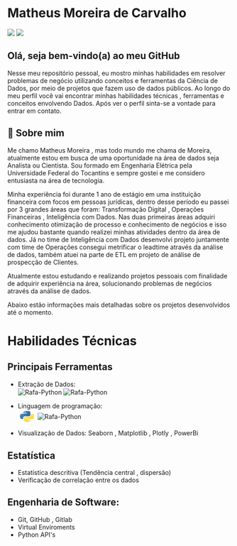 

# Matheus Moreira de Carvalho
<div>
<a href = "mailto:matheus311mc@gmail.com"><img src="https://img.shields.io/badge/Gmail-D14836?style=for-the-badge&logo=gmail&logoColor=white" target="_blank"></a>
  <a href="https://www.linkedin.com/in/matheus-m-carvalho/" target="_blank"><img src="https://img.shields.io/badge/-LinkedIn-%230077B5?style=for-the-badge&logo=linkedin&logoColor=white" target="_blank"></a> 
</div>


## Olá, seja bem-vindo(a) ao meu GitHub
Nesse meu repositório pessoal, eu mostro minhas habilidades em resolver problemas de negócio utilizando conceitos e ferramentas da Ciência de Dados, por meio de projetos que fazem uso de dados públicos. Ao longo do meu perfil 
você vai encontrar minhas habilidades técnicas , ferramentas e conceitos envolvendo Dados. Após ver o perfil sinta-se a vontade para entrar em contato. 


## 🚀 Sobre mim
Me chamo Matheus Moreira , mas todo mundo me chama de Moreira, atualmente estou em busca de uma oportunidade na área de dados seja Analista ou Cientista.
Sou formado em Engenharia Elétrica pela Universidade Federal do Tocantins e sempre gostei e me considero entusiasta na área de tecnologia.

Minha experiência foi durante 1 ano de estágio em uma instituição financeira com focos em pessoas jurídicas, dentro desse período eu passei por 3 grandes áreas que foram: Transformação Digital , Operações Financeiras , Inteligência com Dados. Nas duas primeiras áreas adquiri conhecimento otimização de processo e conhecimento de negócios e isso me ajudou bastante quando realizei minhas atividades dentro da área de dados. Já no time de Inteligência com Dados desenvolvi projeto juntamente com time de Operações consegui metrificar o leadtime através da análise de dados, também atuei na parte de ETL em projeto de análise de prospecção de Clientes.

Atualmente estou estudando e realizando projetos pessoais com finalidade de adquirir experiência na área, solucionando problemas de negócios através da análise de dados.

Abaixo estão informações mais detalhadas sobre os projetos desenvolvidos até o momento.

# Habilidades Técnicas

## Principais Ferramentas
 - Extração de Dados: <div> <img align="center" alt="Rafa-Python" height="30" width="70" src="https://img.shields.io/badge/SQLite-07405E?style=for-the-badge&logo=sqlite&logoColor=white"> <img align="center" alt="Rafa-Python" height="30" width="70" src="https://img.shields.io/badge/MySQL-00000F?style=for-the-badge&logo=mysql&logoColor=white">
 </div>
 
 - Linguagem de programação: <div>  <img align="center" alt="Rafa-Python" height="30" width="40" src="https://raw.githubusercontent.com/devicons/devicon/master/icons/python/python-original.svg"> <img align="center" alt="Rafa-Python" height="30" width="40"         src="https://cdn.jsdelivr.net/gh/devicons/devicon/icons/jupyter/jupyter-original-wordmark.svg">
 </div>
 
- Visualização de Dados: Seaborn , Matplotlib , Plotly , PowerBi

## Estatística 
- Estatística descritiva (Tendência central , dispersão)
- Verificação de correlação entre os dados

## Engenharia de Software: 
- Git, GitHub , Gitlab
- Virtual Enviroments 
- Python API's




